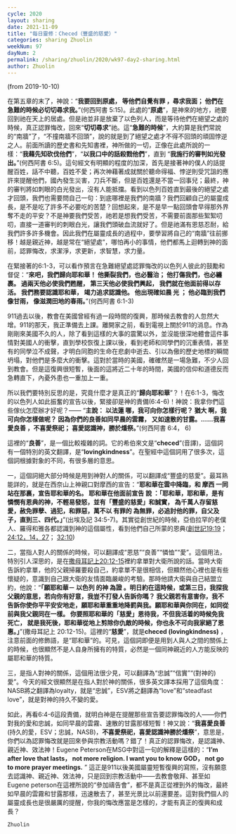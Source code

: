```yaml
---
cycle: 2020
layout: sharing
date: 2021-11-09
title: "每日靈修：Checed（豐盛的慈愛）"
categories: sharing Zhuolin
weekNum: 97
dayNum: 2
permalink: /sharing/zhuolin/2020/wk97-day2-sharing.html
author: Zhuolin
---
```

(from 2019-10-10)

在第五章的末了，神說：“**我要回到原處， 等他們自覺有罪 ，尋求我面； 他們在急難的時候必切切尋求我。**”(何西阿書 5:15)。此處的“**原處**”，是神來的地方，祂要回到祂在天上的居處。但是祂並非是放棄了以色列人，而是等待他們在絕望之處的時候，真正認罪悔改，回來“**切切尋求**”祂。這“**急難的時候**”，大約算是我們常說的“南牆”了，“不撞南牆不回頭”，說的就是到了絕望之處才不得不回頭的頑固悖逆之人。前面所讀的歷史書和先知書裡，神所做的一切，正像在此處所說的一樣：“**我藉先知砍伐他們**”，“**以我口中的話殺戮他們**”，直到 “**我施行的審判如光發出。**”(何西阿書 6:5)。這句經文有明顯的程度的加深，首先是接著神的僕人的話提醒百姓，話不中聽，百姓不愛；再次神藉著成就關於聽命得福、悖逆則受咒詛的應許來提醒他們，國內發生災害，刀兵不斷，但是百姓還是不當一回事兒；最終，神的審判將如刺眼的白光發出，沒有人能抵擋。看到以色列百姓直到最後的絕望之處才回頭，我們也需要問自己一句：到底哪裡是我們的南牆？我們回顧自己的屬靈成長，是不是吃了許多不必要吃的苦楚？回想起來，是不是早一點回頭會早得那外界奪不走的平安？不是神要我們受苦，祂若是想我們受苦，不需要前面那些絮絮叨叨，直接一道審判的刺眼白光，讓我們頭破血流就好了。但是祂滿有恩慈忍耐，給我們許多許多機會。因此我們在屬靈成長的過程中，要學習將自己的“南牆”往前挪移！越是親近神，越是常在“絕望處”，哪怕再小的事情，他們都馬上迴轉到神的面前，認罪悔改，求潔淨，求更新，求智慧，求力量。    

在緊接著的6:1-3，可以看作預言在急難絕望處認罪悔改的以色列人彼此的鼓勵和督促：“**來吧，我們歸向耶和華！ 他撕裂我們，也必醫治； 他打傷我們，也必纏裹。 過兩天他必使我們甦醒， 第三天他必使我們興起， 我們就在他面前得以存活。 我們務要認識耶和華， 竭力追求認識他。 他出現確如晨 光 ； 他必臨到我們像甘雨， 像滋潤田地的春雨。**”(何西阿書 6:1-3)    

911過去以後，教會在美國曾經有過一段時間的復興，那時候去教會的人忽然大增。911的那天，我正準備去上課。離開家之前，看到電視上關於911的消息。作為剛剛來美國不久的人，除了看到這樣的大事的震驚以外，並沒能很深地體會這件事情對美國人的衝擊，直到學校恢復上課以後，看到老師和同學們的沉重表情，甚至有的同學泣不成聲，才明白同胞的生命在悲劇中逝去、引以為傲的歷史地標的瞬間坍塌，對他們是多麼大的衝擊。這對於當時的美國，確確然是一場急難，不少人回到教會。但是這復興很短暫，後面的這將近二十年的時間，美國的信仰和道德反而急轉直下，內憂外患也一重加上一重。    

所以我們要特別反思的是，究竟什麼才是真正的“**歸向耶和華**”？！在6:1-3，悔改的以色列人如此振奮的宣告以後，緊接卻是神的責備(6:4-6)！神說：我拿你們這些傢伙怎麼辦才好呢？—— “**主說： 以法蓮 哪，我可向你怎樣行呢？ 猶大 啊，我可向你怎樣做呢？ 因為你們的良善如同早晨的雲霧， 又如速散的甘露。......我喜愛良善 ，不喜愛祭祀； 喜愛認識神，勝於燔祭。**”(何西阿書 6:4， 6)    

這裡的“**良善**”，是一個比較複雜的詞。它的希伯來文是“**checed**”(音譯)，這個詞有一個特別的英文翻譯，是“**lovingkindness**”。在聖經中這個詞用了很多次，這個詞根據對象的不同，有很多層的意思。    

一，這個詞絕大部分時候是用到神對人的關係，可以翻譯成“豐盛的慈愛”。最耳熟能詳的，就是在西奈山上神親口對摩西的宣告：“**耶和華在雲中降臨，和 摩西 一同站在那裏，宣告耶和華的名。 耶和華在他面前宣告 說 ：「耶和華，耶和華，是有憐憫有恩典的神，不輕易發怒，並有「豐盛的慈愛」和誠實， 為千萬人存留慈愛，赦免罪孽、過犯，和罪惡，萬不以 有罪的 為無罪，必追討他的罪，自父及子，直到三、四代。」**”(出埃及記 34:5-7)。其實從創世紀的時候，亞伯拉罕的老僕人、羅得和雅各都認識到神的這個屬性，看到他們自己所蒙的恩典([創世記19:19](https://www.biblegateway.com/quicksearch/?quicksearch=創世記19:19&qs_version=CUVMPT)； [24:12，14，27](https://www.biblegateway.com/quicksearch/?quicksearch=創世記24:12，14，27&qs_version=CUVMPT)； [32:10](https://www.biblegateway.com/quicksearch/?quicksearch=創世紀32:10&qs_version=CUVMPT))    

二，當指人對人的關係的時候，可以翻譯成“恩慈”“良善”“憐恤”“愛”。這個用法，特別引人深思的，是在[撒母耳記上20:12-15](https://www.biblegateway.com/quicksearch/?quicksearch=撒母耳記上20:12-15&qs_version=CUVMPT)裡約拿單對大衛所說的話。當時大衛告訴約拿單，他的父親掃羅要殺自己，約拿單不是很相信，但顯然他心裡也是有些懷疑的，意識到自己跟大衛的友情面臨嚴峻的考驗。那時他請大衛與自己結盟立約，他說：“**「願耶和華－ 以色列 的神 為證 。明日約在這時候，或第三日，我探我父親的意思，若向你有好意，我豈不打發人告訴你嗎？ 我父親若有意害你，我不告訴你使你平平安安地走，願耶和華重重地降罰與我。願耶和華與你同在，如同從前與我父親同在一樣。 你要照耶和華的「慈愛」恩待我，不但我活着的時候免我死亡， 就是我死後，耶和華從地上剪除你仇敵的時候，你也永不可向我家絕了恩惠。」**”(撒母耳記上 20:12-15)。這裡的“**慈愛**”，就是**checed (lovingkindness)** ，注意前面的修飾語，是“耶和華”的。可見，這個詞即便是用到人與人之間的關係上的時候，也很顯然不是人自身所擁有的特質，必然是一個同神親近的人方能反映的屬耶和華的特質。    

三，是指人對神的關係，這個用法很少見，可以翻譯為“忠誠”“信實”“(對神的)愛”。今天的經文很顯然是在指人對於神的關係，很多英文譯本採用了這個角度：NASB將之翻譯為loyalty，就是“忠誠”，ESV將之翻譯為“love”和“steadfast love”，就是對神的持久不變的愛。    

如此，再看6:4-6這段責備，就明白神是在提醒那些宣告要認罪悔改的人——你們對我的愛和忠誠，如同早晨的雲霧、速散的甘露那樣短暫！神又說：“**我喜愛良善**(持久的愛，ESV；忠誠，NASB)，**不喜愛祭祀，喜愛認識神勝於燔祭**”，意思是，你們以為認罪悔改就是回來參與宗教活動嗎？錯了！真正的認罪悔改，是認識神、親近神、效法神！Eugene Peterson在MSG中對這一句的解釋是這樣的：“**I’m after love that lasts， not more religion. I want you to know GOD， not go to more prayer meetings.** ” 這正是911以後美國屬靈短暫復興的寫照，沒有願意去認識神、親近神、效法神，只是回到宗教活動中——去教會敬拜、甚至如Eugene peterson在這裡所說的“參加禱告會”，都不是真正從裡到外的悔改，最終如早晨的雲霧和甘露那樣，迅速散去了，甚至光景比以前還要差。這對我們個人的屬靈成長也是很嚴厲的提醒，你我的悔改應當是怎樣的，才能有真正的復興和成長？    

`Zhuolin`    
